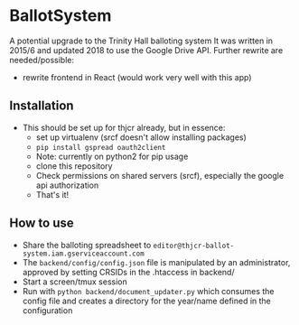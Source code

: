 # BallotSystem
A potential upgrade to the Trinity Hall balloting system
It was written in 2015/6 and updated 2018 to use the Google Drive API.
Further rewrite are needed/possible:
* rewrite frontend in React (would work very well with this app)

## Installation
* This should be set up for thjcr already, but in essence:
  * set up virtualenv (srcf doesn't allow installing packages)
  * `pip install gspread oauth2client`
  * Note: currently on python2 for pip usage
  * clone this repository
  * Check permissions on shared servers (srcf), especially the google api authorization
  * That's it!
  
## How to use
* Share the balloting spreadsheet to `editor@thjcr-ballot-system.iam.gserviceaccount.com`
* The `backend/config/config.json` file is manipulated by an administrator, approved by setting CRSIDs in the .htaccess in backend/
* Start a screen/tmux session
* Run with `python backend/document_updater.py` which consumes the config file and creates a directory for the year/name defined in the configuration

